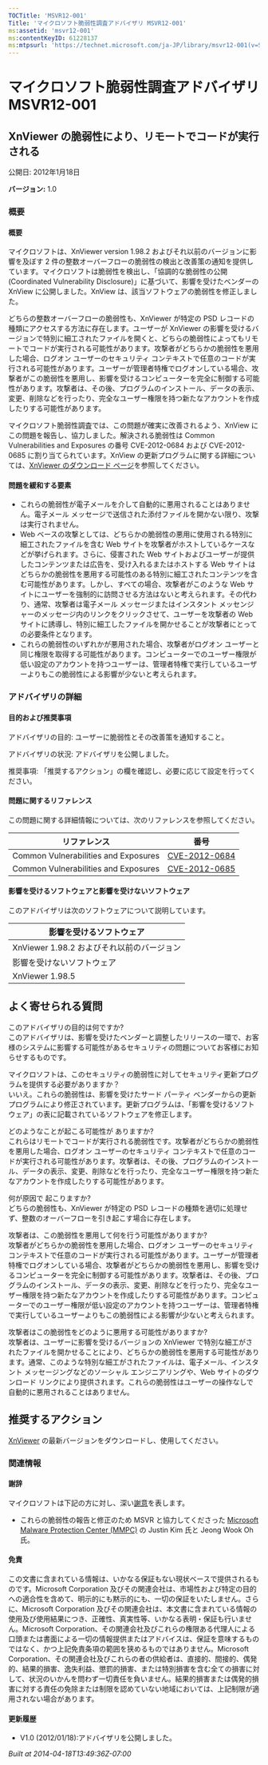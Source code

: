 ```yaml
---
TOCTitle: 'MSVR12-001'
Title: 'マイクロソフト脆弱性調査アドバイザリ MSVR12-001'
ms:assetid: 'msvr12-001'
ms:contentKeyID: 61228137
ms:mtpsurl: 'https://technet.microsoft.com/ja-JP/library/msvr12-001(v=Security.10)'
---
```




マイクロソフト脆弱性調査アドバイザリ MSVR12-001
===============================================

XnViewer の脆弱性により、リモートでコードが実行される
-----------------------------------------------------

公開日: 2012年1月18日

**バージョン:** 1.0

### 概要

#### 概要

マイクロソフトは、XnViewer version 1.98.2 およびそれ以前のバージョンに影響を及ぼす 2 件の整数オーバーフローの脆弱性の検出と改善策の通知を提供しています。マイクロソフトは脆弱性を検出し、「協調的な脆弱性の公開 (Coordinated Vulnerability Disclosure)」に基づいて、影響を受けたベンダーの XnView に公開しました。XnView は、該当ソフトウェアの脆弱性を修正しました。

どちらの整数オーバーフローの脆弱性も、XnViewer が特定の PSD レコードの種類にアクセスする方法に存在します。ユーザーが XnViewer の影響を受けるバージョンで特別に細工されたファイルを開くと、どちらの脆弱性によってもリモートでコードが実行される可能性があります。攻撃者がどちらかの脆弱性を悪用した場合、ログオン ユーザーのセキュリティ コンテキストで任意のコードが実行される可能性があります。ユーザーが管理者特権でログオンしている場合、攻撃者がこの脆弱性を悪用し、影響を受けるコンピューターを完全に制御する可能性があります。攻撃者は、その後、プログラムのインストール、データの表示、変更、削除などを行ったり、完全なユーザー権限を持つ新たなアカウントを作成したりする可能性があります。

マイクロソフト脆弱性調査では、この問題が確実に改善されるよう、XnView にこの問題を報告し、協力しました。解決される脆弱性は Common Vulnerabilities and Exposures の番号 CVE-2012-0684 および CVE-2012-0685 に割り当てられています。XnView の更新プログラムに関する詳細については、[XnViewer のダウンロード ページ](https://www.xnview.com/en/download.html)を参照してください。

#### 問題を緩和する要素

-   これらの脆弱性が電子メールを介して自動的に悪用されることはありません。電子メール メッセージで送信された添付ファイルを開かない限り、攻撃は実行されません。
-   Web ベースの攻撃としては、どちらかの脆弱性の悪用に使用される特別に細工されたファイルを含む Web サイトを攻撃者がホストしているケースなどが挙げられます。さらに、侵害された Web サイトおよびユーザーが提供したコンテンツまたは広告を、受け入れるまたはホストする Web サイトはどちらかの脆弱性を悪用する可能性のある特別に細工されたコンテンツを含む可能性があります。しかし、すべての場合、攻撃者がこのような Web サイトにユーザーを強制的に訪問させる方法はないと考えられます。その代わり、通常、攻撃者は電子メール メッセージまたはインスタント メッセンジャーのメッセージ内のリンクをクリックさせて、ユーザーを攻撃者の Web サイトに誘導し、特別に細工したファイルを開かせることが攻撃者にとっての必要条件となります。
-   これらの脆弱性のいずれかが悪用された場合、攻撃者がログオン ユーザーと同じ権限を取得する可能性があります。コンピューターでのユーザー権限が低い設定のアカウントを持つユーザーは、管理者特権で実行しているユーザーよりもこの脆弱性による影響が少ないと考えられます。

### アドバイザリの詳細

#### 目的および推奨事項

アドバイザリの目的: ユーザーに脆弱性とその改善策を通知すること。

アドバイザリの状況: アドバイザリを公開しました。

推奨事項: 「推奨するアクション」の欄を確認し、必要に応じて設定を行ってください。

#### 問題に関するリファレンス

この問題に関する詳細情報については、次のリファレンスを参照してください。

| リファレンス                         | 番号                                                                             |
|--------------------------------------|----------------------------------------------------------------------------------|
| Common Vulnerabilities and Exposures | [CVE-2012-0684](https://www.cve.mitre.org/cgi-bin/cvename.cgi?name=cve-2012-0684) |
| Common Vulnerabilities and Exposures | [CVE-2012-0685](https://www.cve.mitre.org/cgi-bin/cvename.cgi?name=cve-2012-0685) |

#### 影響を受けるソフトウェアと影響を受けないソフトウェア

このアドバイザリは次のソフトウェアについて説明しています。

| 影響を受けるソフトウェア                   |
|--------------------------------------------|
| XnViewer 1.98.2 およびそれ以前のバージョン |
| 影響を受けないソフトウェア                 |
| XnViewer 1.98.5                            |

よく寄せられる質問
------------------

 
このアドバイザリの目的は何ですか?   
このアドバイザリは、影響を受けたベンダーと調整したリリースの一環で、お客様のシステムに影響する可能性があるセキュリティの問題についてお客様にお知らせするものです。

マイクロソフトは、このセキュリティの脆弱性に対してセキュリティ更新プログラムを提供する必要がありますか？     
いいえ。これらの脆弱性は、影響を受けたサード パーティ ベンダーからの更新プログラムにより修正されています。更新プログラムは、「影響を受けるソフトウェア」の表に記載されているソフトウェアを修正します。

どのようなことが起こる可能性が ありますか?   
これらはリモートでコードが実行される脆弱性です。攻撃者がどちらかの脆弱性を悪用した場合、ログオン ユーザーのセキュリティ コンテキストで任意のコードが実行される可能性があります。攻撃者は、その後、プログラムのインストール、データの表示、変更、削除などを行ったり、完全なユーザー権限を持つ新たなアカウントを作成したりする可能性があります。

何が原因で 起こりますか?   
どちらの脆弱性も、XnViewer が特定の PSD レコードの種類を適切に処理せず、整数のオーバーフローを引き起こす場合に存在します。

攻撃者は、この脆弱性を悪用して何を行う可能性がありますか?   
攻撃者がどちらかの脆弱性を悪用した場合、ログオン ユーザーのセキュリティ コンテキストで任意のコードが実行される可能性があります。ユーザーが管理者特権でログオンしている場合、攻撃者がどちらかの脆弱性を悪用し、影響を受けるコンピューターを完全に制御する可能性があります。攻撃者は、その後、プログラムのインストール、データの表示、変更、削除などを行ったり、完全なユーザー権限を持つ新たなアカウントを作成したりする可能性があります。コンピューターでのユーザー権限が低い設定のアカウントを持つユーザーは、管理者特権で実行しているユーザーよりもこの脆弱性による影響が少ないと考えられます。

攻撃者はこの脆弱性をどのように悪用する可能性がありますか?   
攻撃者は、ユーザーに影響を受けるバージョンの XnViewer で特別な細工がされたファイルを開かせることにより、どちらかの脆弱性を悪用する可能性があります。通常、このような特別な細工がされたファイルは、電子メール、インスタント メッセージングなどのソーシャル エンジニアリングや、Web サイトのダウンロード リンクにより提供されます。これらの脆弱性はユーザーの操作なしで自動的に悪用されることはありません。

推奨するアクション
------------------

 
[XnViewer](https://www.xnview.com/en/download.html) の最新バージョンをダウンロードし、使用してください。

### 関連情報

#### 謝辞

マイクロソフトは下記の方に対し、深い[謝意](https://technet.microsoft.com/ja-jp/security/bulletin/policy)を表します。

-   これらの脆弱性の報告と修正のため MSVR と協力してくださった [Microsoft Malware Protection Center (MMPC)](https://www.microsoft.com/security/portal/) の Justin Kim 氏と Jeong Wook Oh 氏。

#### 免責

この文書に含まれている情報は、いかなる保証もない現状ベースで提供されるものです。Microsoft Corporation 及びその関連会社は、市場性および特定の目的への適合性を含めて、明示的にも黙示的にも、一切の保証をいたしません。さらに、Microsoft Corporation 及びその関連会社は、本文書に含まれている情報の使用及び使用結果につき、正確性、真実性等、いかなる表明・保証も行いません。Microsoft Corporation、その関連会社及びこれらの権限ある代理人による口頭または書面による一切の情報提供またはアドバイスは、保証を意味するものではなく、かつ上記免責条項の範囲を狭めるものではありません。Microsoft Corporation、その関連会社及びこれらの者の供給者は、直接的、間接的、偶発的、結果的損害、逸失利益、懲罰的損害、または特別損害を含む全ての損害に対して、状況のいかんを問わず一切責任を負いません。結果的損害または偶発的損害に対する責任の免除または制限を認めていない地域においては、上記制限が適用されない場合があります。

#### 更新履歴

-   V1.0 (2012/01/18):アドバイザリを公開しました。

*Built at 2014-04-18T13:49:36Z-07:00*
